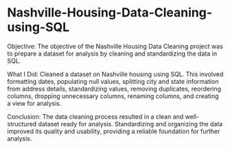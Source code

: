 # Nashville-Housing-Data-Cleaning-using-SQL

Objective:
The objective of the Nashville Housing Data Cleaning project was to prepare a dataset for analysis by cleaning and standardizing the data in SQL.

What I Did:
Cleaned a dataset on Nashville housing using SQL. This involved formatting dates, populating null values, splitting city and state information from address details, standardizing values, removing duplicates, reordering columns, dropping unnecessary columns, renaming columns, and creating a view for analysis.

Conclusion:
The data cleaning process resulted in a clean and well-structured dataset ready for analysis. Standardizing and organizing the data improved its quality and usability, providing a reliable foundation for further analysis.
